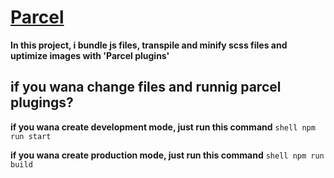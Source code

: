 # [Parcel](https://parceljs.org/)
**In this project, i bundle js files, transpile and minify scss files and uptimize images with 'Parcel plugins'**
## if you wana change files and runnig parcel plugings?

**if you wana create development mode, just run this command** ```shell npm run start```

**if you wana create production mode, just run this command** ```shell npm run build```


